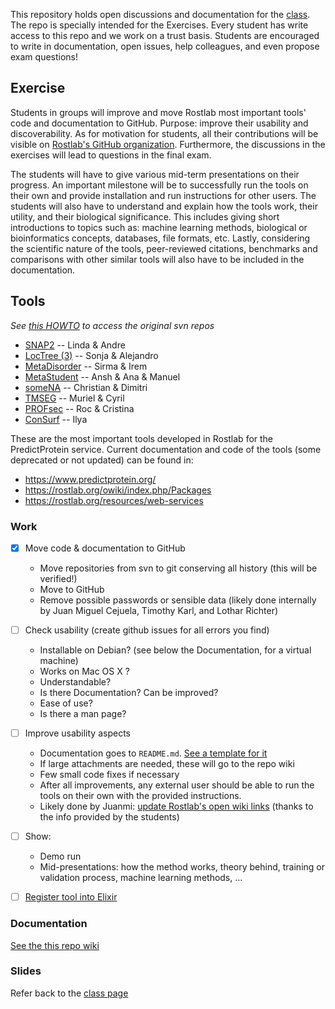 This repository holds open discussions and documentation for the [class](http://tinyurl.com/ntzqv46). The repo is specially intended for the Exercises. Every student has write access to this repo and we work on a trust basis. Students are encouraged to write in documentation, open issues, help colleagues, and even propose exam questions!

## Exercise

Students in groups will improve and move Rostlab most important tools' code and documentation to GitHub. Purpose: improve their usability and discoverability. As for motivation for students, all their contributions will be visible on [Rostlab's GitHub organization](https://github.com/Rostlab). Furthermore, the discussions in the exercises will lead to questions in the final exam.

The students will have to give various mid-term presentations on their progress. An important milestone will be to successfully run the tools on their own and provide installation and run instructions for other users. The students will also have to understand and explain how the tools work, their utility, and their biological significance. This includes giving short introductions to topics such as: machine learning methods, biological or bioinformatics concepts, databases, file formats, etc. Lastly, considering the scientific nature of the tools, peer-reviewed citations, benchmarks and comparisons with other similar tools will also have to be included in the documentation.


## Tools

_See [this HOWTO](https://github.com/Rostlab/PP2_CS_WS_2015-16/wiki/HOWTO-access-rostlab-svn-repos) to access the original svn repos_

* [SNAP2](https://github.com/Rostlab/SNAP2) -- Linda & Andre
* [LocTree (3)](https://github.com/Rostlab/LocTree) -- Sonja & Alejandro
* [MetaDisorder](https://github.com/Rostlab/MetaDisorder) -- Sirma & Irem
* [MetaStudent](https://github.com/Rostlab/MetaStudent) -- Ansh & Ana & Manuel
* [someNA](https://github.com/Rostlab/someNA) -- Christian & Dimitri
* [TMSEG](https://github.com/Rostlab/TMSEQ) -- Muriel & Cyril
* [PROFsec](https://github.com/Rostlab/PROFsec) -- Roc & Cristina
* [ConSurf](https://github.com/Rostlab/ConSurf) -- Ilya

These are the most important tools developed in Rostlab for the PredictProtein service. Current documentation and code of the tools (some deprecated or not updated) can be found in:

* https://www.predictprotein.org/
* https://rostlab.org/owiki/index.php/Packages
* https://rostlab.org/resources/web-services


### Work

* [x] Move code & documentation to GitHub
  * Move repositories from svn to git conserving all history (this will be verified!)
  * Move to GitHub
  * Remove possible passwords or sensible data (likely done internally by Juan Miguel Cejuela, Timothy Karl, and Lothar Richter)
* [ ] Check usability (create github issues for all errors you find)
  * Installable on Debian? (see below the Documentation, for a virtual machine)
  * Works on Mac OS X ?
  * Understandable?
  * Is there Documentation? Can be improved?
  * Ease of use?
  * Is there a man page?
* [ ] Improve usability aspects
  * Documentation goes to `README.md`. [See a template for it](https://github.com/Rostlab/PP2_CS_WS_2015-16/wiki/README.md-Template)
  * If large attachments are needed, these will go to the repo wiki
  * Few small code fixes if necessary
  * After all improvements, any external user should be able to run the tools on their own with the provided instructions.
  * Likely done by Juanmi: [update Rostlab's open wiki links](https://rostlab.org/owiki/index.php/Packages) (thanks to the info provided by the students)
* [ ] Show:
  * Demo run
  * Mid-presentations: how the method works, theory behind, training or validation process, machine learning methods, ...
* [ ] [Register tool into Elixir](https://elixir-registry.cbs.dtu.dk/?q=rostlab)


### Documentation

[See the this repo wiki](https://github.com/Rostlab/PP2_CS_WS_2015-16/wiki)


### Slides

Refer back to the [class page](http://tinyurl.com/ntzqv46)
